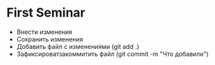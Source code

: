 # First Seminar
* Внести изменения
* Сохранить изменения 
* Добавить файл с изменениями (git add .)
* Зафиксироватзакоммитить файл (git commit -m "Что добавили")